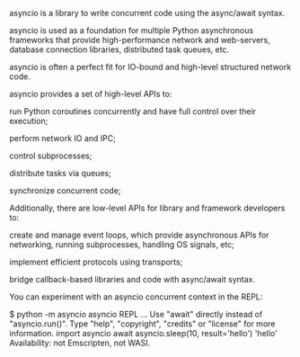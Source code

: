 asyncio is a library to write concurrent code using the async/await syntax.

asyncio is used as a foundation for multiple Python asynchronous frameworks that provide high-performance network and web-servers, database connection libraries, distributed task queues, etc.

asyncio is often a perfect fit for IO-bound and high-level structured network code.

asyncio provides a set of high-level APIs to:

run Python coroutines concurrently and have full control over their execution;

perform network IO and IPC;

control subprocesses;

distribute tasks via queues;

synchronize concurrent code;

Additionally, there are low-level APIs for library and framework developers to:

create and manage event loops, which provide asynchronous APIs for networking, running subprocesses, handling OS signals, etc;

implement efficient protocols using transports;

bridge callback-based libraries and code with async/await syntax.

You can experiment with an asyncio concurrent context in the REPL:

>>>
$ python -m asyncio
asyncio REPL ...
Use "await" directly instead of "asyncio.run()".
Type "help", "copyright", "credits" or "license" for more information.
import asyncio
await asyncio.sleep(10, result='hello')
'hello'
Availability: not Emscripten, not WASI.

